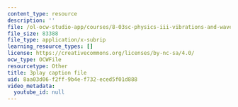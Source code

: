 ```yaml
---
content_type: resource
description: ''
file: /ol-ocw-studio-app/courses/8-03sc-physics-iii-vibrations-and-waves-fall-2016/8aa03d06f2ff9b4ef732eced5f01d888_T2n6fVybLcU.srt
file_size: 83388
file_type: application/x-subrip
learning_resource_types: []
license: https://creativecommons.org/licenses/by-nc-sa/4.0/
ocw_type: OCWFile
resourcetype: Other
title: 3play caption file
uid: 8aa03d06-f2ff-9b4e-f732-eced5f01d888
video_metadata:
  youtube_id: null
---
```

